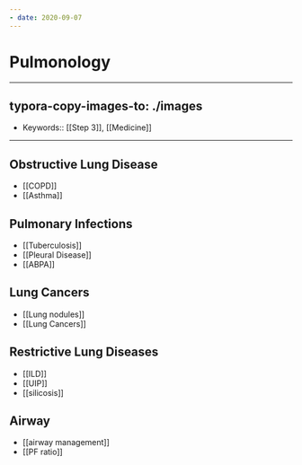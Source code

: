 ```yaml
---
- date: 2020-09-07
---
```


# Pulmonology
---

## typora-copy-images-to: ./images

- Keywords:: [[Step 3]], [[Medicine]]
---

## Obstructive Lung Disease

- [[COPD]]
- [[Asthma]]

## Pulmonary Infections

- [[Tuberculosis]]
- [[Pleural Disease]]
- [[ABPA]]

## Lung Cancers

- [[Lung nodules]]
- [[Lung Cancers]]

## Restrictive Lung Diseases

- [[ILD]]
- [[UIP]]
- [[silicosis]]

## Airway

- [[airway management]]
- [[PF ratio]]
